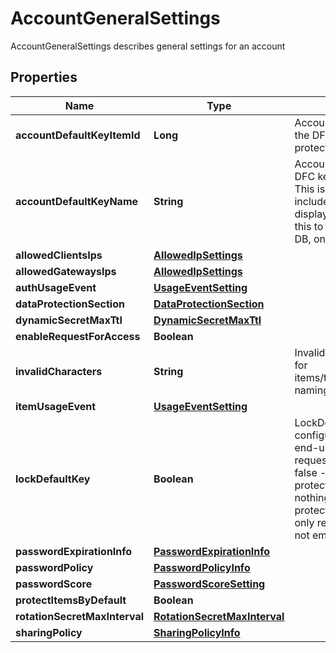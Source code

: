 

# AccountGeneralSettings

AccountGeneralSettings describes general settings for an account

## Properties

| Name | Type | Description | Notes |
|------------ | ------------- | ------------- | -------------|
|**accountDefaultKeyItemId** | **Long** | AccountDefaultKeyItemID is the item ID of the DFC key item configured as the default protection key |  [optional] |
|**accountDefaultKeyName** | **String** | AccountDefaultKeyName is the name of the DFC key item configured as the default key This is here simply for the response to include the item name in addition to the display ID so the client can properly show this to the user. It will not be saved to the DB, only the AccountDefaultKeyItemID will. |  [optional] |
|**allowedClientsIps** | [**AllowedIpSettings**](AllowedIpSettings.md) |  |  [optional] |
|**allowedGatewaysIps** | [**AllowedIpSettings**](AllowedIpSettings.md) |  |  [optional] |
|**authUsageEvent** | [**UsageEventSetting**](UsageEventSetting.md) |  |  [optional] |
|**dataProtectionSection** | [**DataProtectionSection**](DataProtectionSection.md) |  |  [optional] |
|**dynamicSecretMaxTtl** | [**DynamicSecretMaxTtl**](DynamicSecretMaxTtl.md) |  |  [optional] |
|**enableRequestForAccess** | **Boolean** |  |  [optional] |
|**invalidCharacters** | **String** | InvalidCharacters is the invalid characters for items/targets/roles/auths/notifier_forwarder naming convention |  [optional] |
|**itemUsageEvent** | [**UsageEventSetting**](UsageEventSetting.md) |  |  [optional] |
|**lockDefaultKey** | **Boolean** | LockDefaultKey determines whether the configured default key can be updated by end-users on a per-request basis true - all requests use the configured default key false - every request can determine its protection key (default) nil - change nothing (every request can determine its protection key (default)) This parameter is only relevant if AccountDefaultKeyItemID is not empty |  [optional] |
|**passwordExpirationInfo** | [**PasswordExpirationInfo**](PasswordExpirationInfo.md) |  |  [optional] |
|**passwordPolicy** | [**PasswordPolicyInfo**](PasswordPolicyInfo.md) |  |  [optional] |
|**passwordScore** | [**PasswordScoreSetting**](PasswordScoreSetting.md) |  |  [optional] |
|**protectItemsByDefault** | **Boolean** |  |  [optional] |
|**rotationSecretMaxInterval** | [**RotationSecretMaxInterval**](RotationSecretMaxInterval.md) |  |  [optional] |
|**sharingPolicy** | [**SharingPolicyInfo**](SharingPolicyInfo.md) |  |  [optional] |



